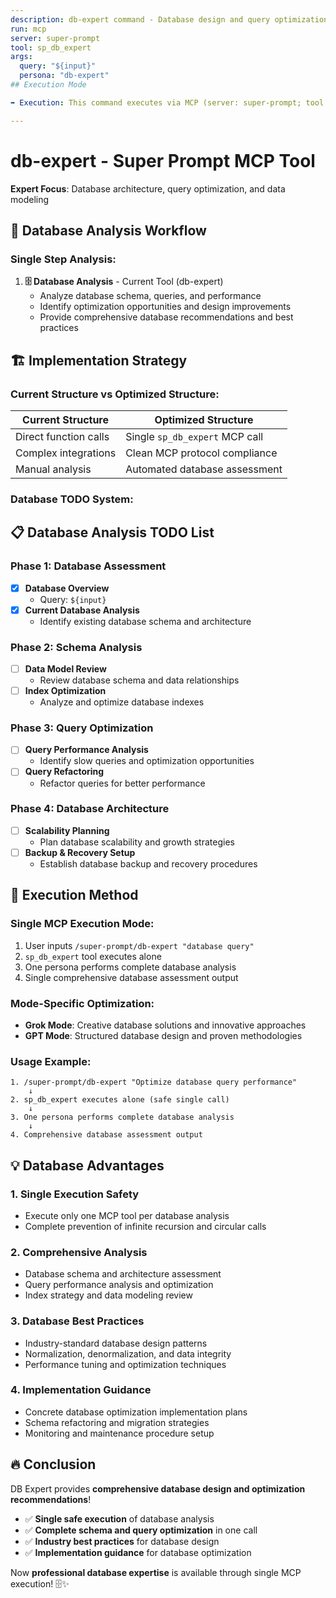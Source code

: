 ```yaml
---
description: db-expert command - Database design and query optimization
run: mcp
server: super-prompt
tool: sp_db_expert
args:
  query: "${input}"
  persona: "db-expert"
## Execution Mode

➡️ Execution: This command executes via MCP (server: super-prompt; tool as defined above).

---
```


# **db-expert - Super Prompt MCP Tool**

**Expert Focus**: Database architecture, query optimization, and data modeling

## 🎯 **Database Analysis Workflow**

### **Single Step Analysis:**

1. **🗄️ Database Analysis** - Current Tool (db-expert)
   - Analyze database schema, queries, and performance
   - Identify optimization opportunities and design improvements
   - Provide comprehensive database recommendations and best practices

## 🏗️ **Implementation Strategy**

### **Current Structure vs Optimized Structure:**

| **Current Structure** | **Optimized Structure** |
|----------------------|-------------------------|
| Direct function calls | Single `sp_db_expert` MCP call |
| Complex integrations | Clean MCP protocol compliance |
| Manual analysis | Automated database assessment |

### **Database TODO System:**

## 📋 **Database Analysis TODO List**

### Phase 1: Database Assessment
- [x] **Database Overview**
  - Query: `${input}`
- [x] **Current Database Analysis**
  - Identify existing database schema and architecture

### Phase 2: Schema Analysis
- [ ] **Data Model Review**
  - Review database schema and data relationships
- [ ] **Index Optimization**
  - Analyze and optimize database indexes

### Phase 3: Query Optimization
- [ ] **Query Performance Analysis**
  - Identify slow queries and optimization opportunities
- [ ] **Query Refactoring**
  - Refactor queries for better performance

### Phase 4: Database Architecture
- [ ] **Scalability Planning**
  - Plan database scalability and growth strategies
- [ ] **Backup & Recovery Setup**
  - Establish database backup and recovery procedures

## 🚀 **Execution Method**

### **Single MCP Execution Mode:**
1. User inputs `/super-prompt/db-expert "database query"`
2. `sp_db_expert` tool executes alone
3. One persona performs complete database analysis
4. Single comprehensive database assessment output

### **Mode-Specific Optimization:**
- **Grok Mode**: Creative database solutions and innovative approaches
- **GPT Mode**: Structured database design and proven methodologies

### **Usage Example:**
```
1. /super-prompt/db-expert "Optimize database query performance"
    ↓
2. sp_db_expert executes alone (safe single call)
    ↓
3. One persona performs complete database analysis
    ↓
4. Comprehensive database assessment output
```

## 💡 **Database Advantages**

### **1. Single Execution Safety**
- Execute only one MCP tool per database analysis
- Complete prevention of infinite recursion and circular calls

### **2. Comprehensive Analysis**
- Database schema and architecture assessment
- Query performance analysis and optimization
- Index strategy and data modeling review

### **3. Database Best Practices**
- Industry-standard database design patterns
- Normalization, denormalization, and data integrity
- Performance tuning and optimization techniques

### **4. Implementation Guidance**
- Concrete database optimization implementation plans
- Schema refactoring and migration strategies
- Monitoring and maintenance procedure setup

## 🔥 **Conclusion**

DB Expert provides **comprehensive database design and optimization recommendations**!

- ✅ **Single safe execution** of database analysis
- ✅ **Complete schema and query optimization** in one call
- ✅ **Industry best practices** for database design
- ✅ **Implementation guidance** for database optimization

Now **professional database expertise** is available through single MCP execution! 🗄️✨
